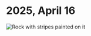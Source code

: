 # 2025, April 16



![Rock with stripes painted on it](/photos/photo-a-day/2025/04/media/IMG_7715.jpeg)

